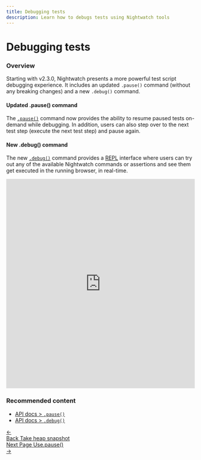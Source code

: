 ```yaml
---
title: Debugging tests
description: Learn how to debugs tests using Nightwatch tools
---
```


<div class="page-header"><h1>Debugging tests</h1></div>

### Overview

Starting with v2.3.0, Nightwatch presents a more powerful test script debugging experience. It includes an updated `.pause()` command (without any breaking changes) and a new `.debug()` command.

#### Updated .pause() command 

The [`.pause()`](https://nightwatchjs.org/api/pause.html) command now provides the ability to resume paused tests on-demand while debugging. In addition, users can also step over to the next test step (execute the next test step) and pause again.

#### New .debug() command 

The new [`.debug()`](https://nightwatchjs.org/api/debug.html) command provides a [REPL](https://en.wikipedia.org/wiki/Read%E2%80%93eval%E2%80%93print_loop) interface where users can try out any of the available Nightwatch commands or assertions and see them get executed in the running browser, in real-time.

<iframe src="https://player.vimeo.com/video/732086808?loop=1&byline=0&portrait=0&title=0" style="width:100%;height:560px" frameborder="0" allow="autoplay; fullscreen" allowfullscreen></iframe>

### Recommended content
- [API docs > `.pause()`](https://nightwatchjs.org/api/pause.html)
- [API docs > `.debug()`](https://nightwatchjs.org/api/debug.html)

 <div class="doc-pagination pt-40">
  <div class="previous">
    <a href="/guide/running-tests/take-heap-snapshot.html">
      <span>←</span>
        <div class="d-flex flex-column">
          <span class="smallT">Back</span>
          <span class="bigT">Take heap snapshot</span>
        </div>
    </a>
  </div>
  <div class="next">
    <a href="/guide/debugging-tests/using-pause.html">
        <div class="d-flex flex-column">
          <span class="smallT">Next Page</span>
          <span class="bigT">Use.pause()</span>
        </div>
        <span>→</span>
    </a>
  </div>
</div>
